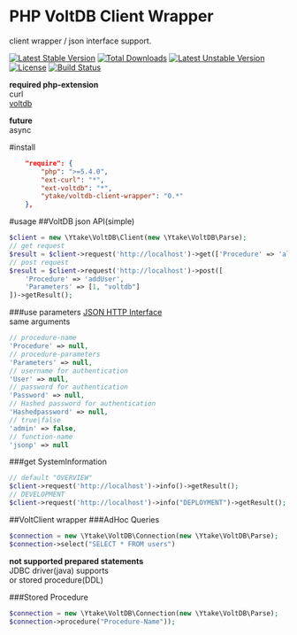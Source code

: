 PHP VoltDB Client Wrapper
=========================
client wrapper / json interface support.

[![Latest Stable Version](https://poser.pugx.org/ytake/voltdb-client-wrapper/v/stable.svg)](https://packagist.org/packages/ytake/voltdb-client-wrapper) [![Total Downloads](https://poser.pugx.org/ytake/voltdb-client-wrapper/downloads.svg)](https://packagist.org/packages/ytake/voltdb-client-wrapper) [![Latest Unstable Version](https://poser.pugx.org/ytake/voltdb-client-wrapper/v/unstable.svg)](https://packagist.org/packages/ytake/voltdb-client-wrapper) [![License](https://poser.pugx.org/ytake/voltdb-client-wrapper/license.svg)](https://packagist.org/packages/ytake/voltdb-client-wrapper)
[![Build Status](https://travis-ci.org/ytake/VoltDB.PHPClientWrapper.svg)](https://travis-ci.org/ytake/VoltDB.PHPClientWrapper)  

**required php-extension**  
curl  
[voltdb](https://github.com/VoltDB/voltdb-client-php)

**future**  
async

#install
```json
    "require": {
        "php": ">=5.4.0",
        "ext-curl": "*",
        "ext-voltdb": "*",
        "ytake/voltdb-client-wrapper": "0.*"
    },
```

#usage
##VoltDB json API(simple)
```php
$client = new \Ytake\VoltDB\Client(new \Ytake\VoltDB\Parse);
// get request
$result = $client->request('http://localhost')->get(['Procedure' => 'allUser'])->getResult();
// post request
$result = $client->request('http://localhost')->post([
    'Procedure' => 'addUser',
    'Parameters' => [1, "voltdb"]
])->getResult();
```
###use parameters
[JSON HTTP Interface](http://voltdb.com/docs/UsingVoltDB/ProgLangJson.php)  
same arguments
```php
// procedure-name
'Procedure' => null,
// procedure-parameters
'Parameters' => null,
// username for authentication
'User' => null,
// password for authentication
'Password' => null,
// Hashed password for authentication
'Hashedpassword' => null,
// true|false
'admin' => false,
// function-name
'jsonp' => null
```
###get SystemInformation
```php
// default "OVERVIEW"
$client->request('http://localhost')->info()->getResult();
// DEVELOPMENT
$client->request('http://localhost')->info("DEPLOYMENT")->getResult();
```

##VoltClient wrapper
###AdHoc Queries
```php
$connection = new \Ytake\VoltDB\Connection(new \Ytake\VoltDB\Parse);
$connection->select("SELECT * FROM users")
```
**not supported prepared statements**  
JDBC driver(java) supports  
or stored procedure(DDL)

###Stored Procedure
```php
$connection = new \Ytake\VoltDB\Connection(new \Ytake\VoltDB\Parse);
$connection->procedure("Procedure-Name"));
```

